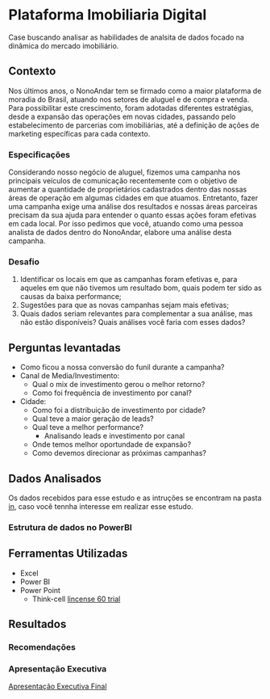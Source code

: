 #  Plataforma Imobiliaria Digital
Case buscando analisar as habilidades de analsita de dados focado na dinâmica do mercado imobiliário.

## Contexto

Nos últimos anos, o NonoAndar tem se firmado como a maior plataforma de moradia do Brasil, atuando nos setores de aluguel e
de compra e venda. Para possibilitar este crescimento, foram adotadas diferentes estratégias, desde a expansão das operações em novas cidades, passando pelo estabelecimento de parcerias com imobiliárias, até a definição de ações de marketing específicas para cada contexto.

### Especificações

Considerando nosso negócio de aluguel, fizemos uma campanha nos principais veículos de comunicação recentemente com o objetivo de aumentar a quantidade de proprietários cadastrados dentro das nossas áreas de operação em algumas cidades em que atuamos.
Entretanto, fazer uma campanha exige uma análise dos resultados e nossas áreas parceiras precisam da sua ajuda para entender o quanto essas ações foram efetivas em cada local. Por isso pedimos que você, atuando como uma pessoa analista de dados dentro do NonoAndar, elabore uma análise desta campanha.

### Desafio

1.	Identificar os locais em que as campanhas foram efetivas e, para aqueles em que não tivemos um resultado bom, quais podem ter sido as causas da baixa performance;
2.	Sugestões para que as novas campanhas sejam mais efetivas;
3.	Quais dados seriam relevantes para complementar a sua análise, mas não estão disponíveis? Quais análises você faria com esses dados?


## Perguntas levantadas

- Como ficou a nossa conversão do funil durante a campanha?
- Canal de Media/Investimento:
  - Qual o mix de investimento gerou o melhor retorno?
  - Como foi frequência de investimento por canal?
- Cidade:
  - Como foi a distribuição de investimento por cidade?
  - Qual teve a maior geração de leads?
  - Qual teve a melhor performance? 
    - Analisando leads e investimento por canal
  - Onde temos melhor oportundade de expansão?
  - Como devemos direcionar as próximas campanhas?

## Dados Analisados

Os dados recebidos para esse estudo e as intruções se encontram na pasta [in](/in/), caso você tennha interesse em realizar esse estudo.

### Estrutura de dados no PowerBI

## Ferramentas Utilizadas

- Excel
- Power BI
- Power Point
  - Think-cell [lincense 60 trial](https://www.think-cell.com/en/product/firmlearning?utm_campaign=firmlearning-22-1483-1&utm_source=firmlearning&utm_medium=youtube&utm_content=&utm_id=firmlearning-22-1483)

## Resultados

### Recomendações

### Apresentação Executiva


[Apresentação Executiva Final](out/Imobiliaria_Digital.pdf)
